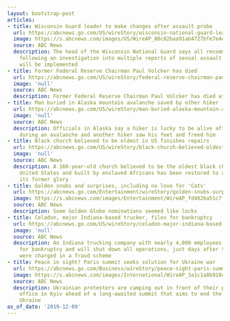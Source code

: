 ```yaml
---
layout: bootstrap-post
articles:
- title: Wisconsin Guard leader to make changes after assault probe
  url: https://abcnews.go.com/US/wireStory/wisconsin-national-guard-leader-briefed-sexual-assaults-67597417
  image: https://s.abcnews.com/images/US/WireAP_80c82baa91ab4727bfe7e4ec0ce83a4c_16x9_992.jpg
  source: ABC News
  description: The head of the Wisconsin National Guard says all recommendations made
    following an investigation into multiple reports of sexual assault and harassment
    will be implemented
- title: Former Federal Reserve Chairman Paul Volcker has died
  url: https://abcnews.go.com/US/wireStory/federal-reserve-chairman-paul-volcker-died-67597416
  image: 'null'
  source: ABC News
  description: Former Federal Reserve Chairman Paul Volcker has died at age 92
- title: Man buried in Alaska mountain avalanche saved by other hiker
  url: https://abcnews.go.com/US/wireStory/man-buried-alaska-mountain-avalanche-saved-hiker-67597418
  image: 'null'
  source: ABC News
  description: Officials in Alaska say a hiker is lucky to be alive after he was buried
    during an avalanche and another hiker saw his feet and freed him
- title: Black church believed to be oldest in US finishes repairs
  url: https://abcnews.go.com/US/wireStory/black-church-believed-oldest-us-finishes-repairs-67597414
  image: 'null'
  source: ABC News
  description: A 160-year-old church believed to be the oldest black church in the
    United States and built by enslaved Africans has been restored to a version of
    its former glory
- title: Golden snubs and surprises, including no love for 'Cats'
  url: https://abcnews.go.com/Entertainment/wireStory/golden-snubs-surprises-including-love-cats-67596811
  image: https://s.abcnews.com/images/Entertainment/WireAP_fd4826a51c7f4a439015676f67fd7dd6_16x9_992.jpg
  source: ABC News
  description: Some Golden Globe nominations seemed like locks
- title: Celadon, major Indiana-based trucker, files for bankruptcy
  url: https://abcnews.go.com/US/wireStory/celadon-major-indiana-based-trucker-files-bankruptcy-67596862
  image: 'null'
  source: ABC News
  description: An Indiana trucking company with nearly 4,000 employees says it filed
    for bankruptcy and will shut down all operations, just days after two former officials
    were charged in a fraud scheme
- title: Peace in sight? Paris summit seeks solution for Ukraine war
  url: https://abcnews.go.com/Business/wireStory/peace-sight-paris-summit-seeks-solution-ukraine-war-67596812
  image: https://s.abcnews.com/images/International/WireAP_3a1c1a8b918d42f3bca4729c019b0b23_16x9_992.jpg
  source: ABC News
  description: Ukrainian protesters are camping out in front of their president's
    office in Kyiv ahead of a long-awaited summit that aims to end the war in eastern
    Ukraine
as_of_date: '2019-12-09'
---
```


